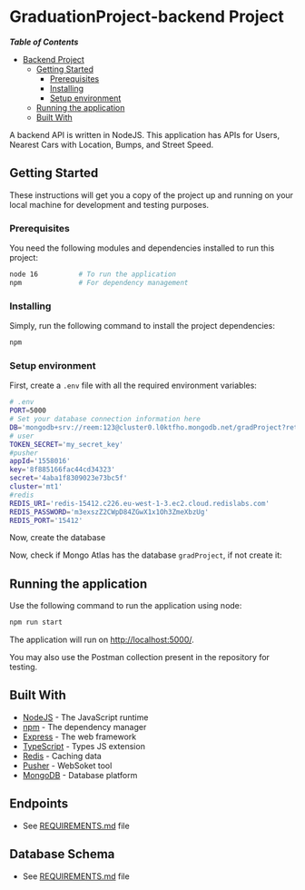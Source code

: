 #  GraduationProject-backend Project
___Table of Contents___

- [ Backend Project](#backend-project)
  - [Getting Started](#getting-started)
    - [Prerequisites](#prerequisites)
    - [Installing](#installing)
    - [Setup environment](#setup-environment)
  - [Running the application](#running-the-application)
  - [Built With](#built-with)


A  backend API is written in NodeJS. This application has APIs for Users, Nearest Cars with Location, Bumps, and Street Speed.
## Getting Started

These instructions will get you a copy of the project up and running on your local machine for development and testing
purposes.
### Prerequisites

You need the following modules and dependencies installed to run this project:

```bash
node 16          # To run the application
npm              # For dependency management
```
### Installing

Simply, run the following command to install the project dependencies:

```bash
npm
```
### Setup environment

First, create a `.env` file with all the required environment variables:

```bash
# .env
PORT=5000
# Set your database connection information here
DB='mongodb+srv://reem:123@cluster0.l0ktfho.mongodb.net/gradProject?retryWrites=true&w=majority'
# user
TOKEN_SECRET='my_secret_key'
#pusher
appId='1558016'
key='8f885166fac44cd34323'
secret='4aba1f8309023e73bc5f'
cluster='mt1'
#redis
REDIS_URI='redis-15412.c226.eu-west-1-3.ec2.cloud.redislabs.com'
REDIS_PASSWORD='m3exszZ2CWpD84ZGwX1x1Oh3ZmeXbzUg'
REDIS_PORT='15412'

```
Now, create the database

Now, check if Mongo Atlas has the database `gradProject`, if not create it:


## Running the application

Use the following command to run the application using node:

```bash
npm run start
```

The application will run on <http://localhost:5000/>.

You may also use the Postman collection present in the repository for testing.
## Built With

- [NodeJS](https://nodejs.org/) - The JavaScript runtime
- [npm](https://npm.com/) - The dependency manager
- [Express](https://expressjs.com) - The web framework
- [TypeScript](https://www.typescriptlang.org/) - Types JS extension
- [Redis](https://redis.io/) -  Caching data
- [Pusher](https://pusher.com/) - WebSoket tool
- [MongoDB](https://www.mongodb.com/) - Database platform


## Endpoints

- See [REQUIREMENTS.md](./REQUIREMENTS.md) file

## Database Schema

 - See [REQUIREMENTS.md](./REQUIREMENTS.md) file
